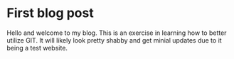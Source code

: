 # First blog post
Hello and welcome to my blog.  This is an exercise in learning how to better utilize GIT.  It will likely look pretty shabby and get minial updates due to it being a test
website.
